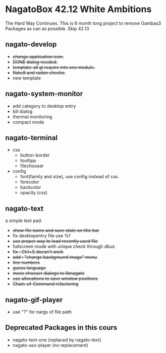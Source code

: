 # NagatoBox 42.12 White Ambitions

The Hard Way Continues.
This is 6 month long project to remove Gambas3 Packages as can as possible.
Skip 42.13

## nagato-develop

+ ~~change application icon.~~
+ ~~DONE dialog needed.~~
+ ~~template: all gi require into one module.~~
+ ~~flake8 and radon checks.~~
+ new template

## nagato-system-monitor

+ add category to desktop entry
+ kill dialog
+ thermal monitoring
+ compact mode

## nagato-terminal

+ css
    + button-border
    + tooltipp
    + filechooser
+ config
    + font(family and size), use config instead of css.
    + forecolor
    + backcolor
    + opacity (css)

## nagato-text

a simple text pad.

+ ~~show file name and save state on title bar~~
+ fix desktopentry file use %f
+ ~~use proper way to load recently used file~~
+ fullscreen mode with unique check through dbus
+ ~~fix : Ctrl+S doesn't work~~
+ ~~add : "change background image" menu~~
+ ~~line numbers~~
+ ~~guess language~~
+ ~~move chooser dialogs to libnagato~~
+ ~~use allocations to save window positions~~
+ ~~Chain-of-Command refactoring~~

## nagato-gif-player

+ use "?" for nargs of file path

## Deprecated Packages in this cours

+ nagato-text-one (replaced by nagato-text)
+ nagato-asx-player (no replacement)

